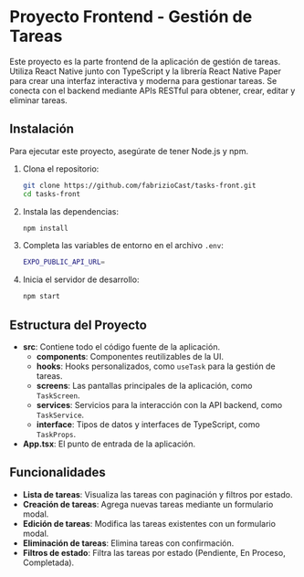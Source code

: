 # Proyecto Frontend - Gestión de Tareas

Este proyecto es la parte frontend de la aplicación de gestión de tareas. Utiliza React Native junto con TypeScript y la librería React Native Paper para crear una interfaz interactiva y moderna para gestionar tareas. Se conecta con el backend mediante APIs RESTful para obtener, crear, editar y eliminar tareas.

## Instalación

Para ejecutar este proyecto, asegúrate de tener Node.js y npm.

1. Clona el repositorio:

   ```bash
   git clone https://github.com/fabrizioCast/tasks-front.git
   cd tasks-front
   ```

2. Instala las dependencias:

   ```bash
   npm install
   ```

3. Completa las variables de entorno en el archivo `.env`:

   ```bash
   EXPO_PUBLIC_API_URL=
   ```

4. Inicia el servidor de desarrollo:

   ```bash
   npm start
   ```

## Estructura del Proyecto

- **src**: Contiene todo el código fuente de la aplicación.
  - **components**: Componentes reutilizables de la UI.
  - **hooks**: Hooks personalizados, como `useTask` para la gestión de tareas.
  - **screens**: Las pantallas principales de la aplicación, como `TaskScreen`.
  - **services**: Servicios para la interacción con la API backend, como `TaskService`.
  - **interface**: Tipos de datos y interfaces de TypeScript, como `TaskProps`.
- **App.tsx**: El punto de entrada de la aplicación.

## Funcionalidades

- **Lista de tareas**: Visualiza las tareas con paginación y filtros por estado.
- **Creación de tareas**: Agrega nuevas tareas mediante un formulario modal.
- **Edición de tareas**: Modifica las tareas existentes con un formulario modal.
- **Eliminación de tareas**: Elimina tareas con confirmación.
- **Filtros de estado**: Filtra las tareas por estado (Pendiente, En Proceso, Completada).
